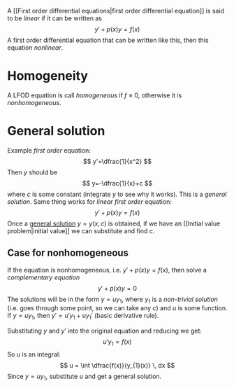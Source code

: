 A [[First order differential equations|first order differential equation]] is said to be *linear* if it can be written as 
$$
y' + p(x)y = f(x)
$$
A first order differential equation that can be written like this, then this equation *nonlinear*.

# Homogeneity 
A LFOD equation is call *homogeneous* if $f \equiv 0$, otherwise it is *nonhomogeneous*. 

# General solution
Example *first order* equation:
$$
y'=\dfrac{1}{x^2}
$$
Then $y$ should be
$$
y=-\dfrac{1}{x}+c
$$
where $c$ is some constant (integrate $y$ to see why it works). This is a *general solution*.
Same thing works for *linear first order* equation:
$$
y'+p(x)y=f(x)
$$
Once a <u>general solution</u> $y=y(x,c)$ is obtained, if we have an [[Initial value problem|initial value]] we can substitute and find $c$.
## Case for nonhomogeneous 
If the equation is nonhomogeneous, i.e. $y' + p(x)y = f(x)$, then solve a *complementary equation*
$$
y' + p(x)y = 0
$$
The solutions will be in the form $y=uy_{1}$, where $y_{1}$ is a *non-trivial solution* (i.e. goes through some point, so we can take any $c$) and $u$ is some function. If $y=uy_{1}$, then $y'=u'y_{1}+uy_{1}'$ (basic derivative rule). 

Substituting $y$ and $y'$ into the original equation and reducing we get:
$$
u'y_{1}=f(x)
$$
So $u$ is an integral:
$$
u = \int \dfrac{f(x)}{y_{1}(x)} \, dx 
$$
Since $y=uy_{1}$, substitute $u$ and get a general solution.